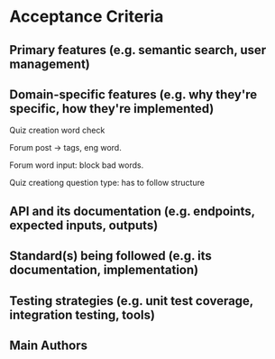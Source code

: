 # Acceptance Criteria


## Primary features (e.g. semantic search, user management)

## Domain-specific features (e.g. why they're specific, how they're implemented)

Quiz creation word check

Forum post -> tags, eng word. 

Forum word input: block bad words. 

Quiz creationg question type: has to follow structure 

## API and its documentation (e.g. endpoints, expected inputs, outputs)

## Standard(s) being followed (e.g. its documentation, implementation)

## Testing strategies (e.g. unit test coverage, integration testing, tools)



## Main Authors
